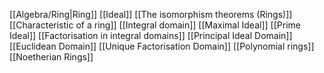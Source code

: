 [[Algebra/Ring|Ring]]
[[Ideal]]
[[The isomorphism theorems (Rings)]]
[[Characteristic of a ring]]
[[Integral domain]]
[[Maximal Ideal]]
[[Prime Ideal]]
[[Factorisation in integral domains]]
[[Principal Ideal Domain]]
[[Euclidean Domain]]
[[Unique Factorisation Domain]]
[[Polynomial rings]]
[[Noetherian Rings]]